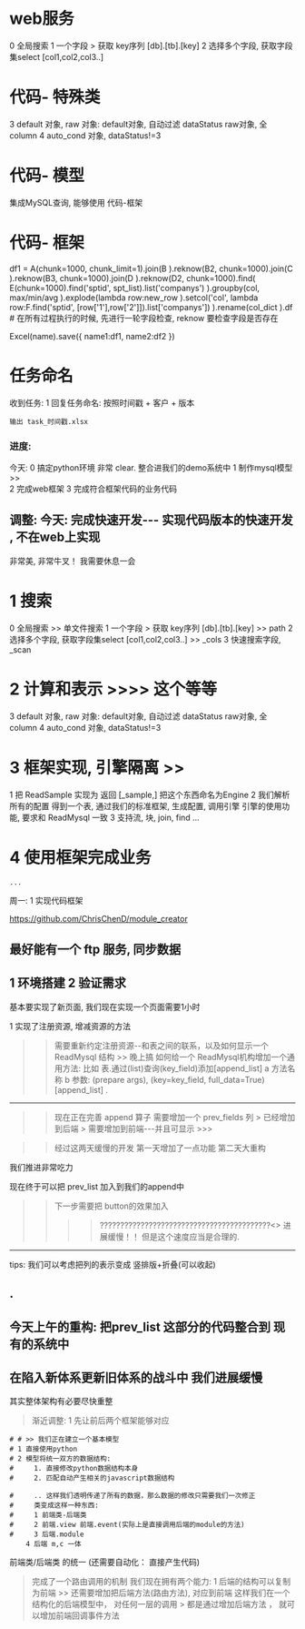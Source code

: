 
# web服务
0 全局搜索
1 一个字段 > 获取 key序列 [db].[tb].[key]
2 选择多个字段, 获取字段集select  [col1,col2,col3..]

# 代码- 特殊类
3 default 对象, raw 对象:
    default对象, 自动过滤 dataStatus
    raw对象, 全 column
4 auto_cond 对象, dataStatus!=3

# 代码- 模型
集成MySQL查询, 能够使用 代码-框架


# 代码- 框架
df1 = A(chunk=1000, chunk_limit=1).join(B
    ).reknow(B2, chunk=1000).join(C
    ).reknow(B3, chunk=1000).join(D
    ).reknow(D2, chunk=1000).find(
        E(chunk=1000).find('sptid', spt_list).list('companys')
    ).groupby(col, max/min/avg
    ).explode(lambda row:new_row
    ).setcol('col', lambda row:F.find('sptid', [row['1'],row['2']]).list['companys'])
    ).rename(col_dict
    ).df
    # 在所有过程执行的时候, 先进行一轮字段检查, reknow 要检查字段是否存在

Excel(name).save({
    name1:df1,
    name2:df2
})

# 任务命名
收到任务:
    1 回复任务命名:
    按照时间戳 + 客户 + 版本

    输出 task_时间戳.xlsx


### 进度:

今天:
0 搞定python环境
    非常 clear. 整合进我们的demo系统中
1 制作mysql模型
    >>    
2 完成web框架
3 完成符合框架代码的业务代码

调整:
今天:
完成快速开发---
实现代码版本的快速开发 , 不在web上实现
-----------------------------------------
非常美, 非常牛叉！
我需要休息一会

# 1 搜索
0 全局搜索  >> 单文件搜索
1 一个字段 > 获取 key序列 [db].[tb].[key]     >> path
2 选择多个字段, 获取字段集select  [col1,col2,col3..]    >> _cols
3 快速搜索字段, _scan

# 2 计算和表示  >>>> 这个等等
3 default 对象, raw 对象:
    default对象, 自动过滤 dataStatus
    raw对象, 全 column
4 auto_cond 对象, dataStatus!=3

# 3 框架实现, 引擎隔离    >> 
1 把 ReadSample 实现为 返回 [_sample,]
    把这个东西命名为Engine
    <!-- ReadMysql -->
2 我们解析所有的配置
    得到一个表, 通过我们的标准框架, 生成配置, 调用引擎
    引擎的使用功能, 要求和 ReadMysql 一致
3 支持流, 块, join, find
    ...

# 4 使用框架完成业务
    ...



周一:
1 实现代码框架

https://github.com/ChrisChenD/module_creator

最好能有一个 ftp 服务, 同步数据
----------------------------------------
>>
1 环境搭建
2 验证需求
---------------------------------------------------------
基本要实现了新页面, 我们现在实现一个页面需要1小时

1 实现了注册资源, 增减资源的方法
>> 需要重新约定注册资源--和表之间的联系，以及如何显示一个 ReadMysql 结构
    >> 晚上搞
>> 如何给一个 ReadMysql机构增加一个通用方法:
    比如 表.通过(list)查询(key_field)添加[append_list]
    a 方法名称
    b 参数:  (prepare args), (key=key_field, full_data=True) [append_list]
.
-----------------------------------
>> 现在正在完善 append 算子
>> 需要增加一个 prev_fields 列
    > 已经增加到后端
    > 需要增加到前端---并且可显示 >>>
    
>> 经过这两天缓慢的开发
第一天增加了一点功能
第二天大重构
>>
我们推进非常吃力
>>
现在终于可以把 prev_list 加入到我们的append中
>> 下一步需要把 button的效果加入
>>>> ??????????????????????????????????????????<<here>>
进展缓慢！！
但是这个速度应当是合理的.
----------------------------------------
tips:
我们可以考虑把列的表示变成 竖排版+折叠(可以收起)



.
---------------------------------------------------------
今天上午的重构:
把prev_list 这部分的代码整合到 现有的系统中
-----------------------------------------------------------------
在陷入新体系更新旧体系的战斗中
我们进展缓慢
---------------------------------------------------------------
其实整体架构有必要尽快重整
> 渐近调整:
1 先让前后两个框架能够对应


    # # >> 我们正在建立一个基本模型
    # 1 直接使用python 
    # 2 模型将统一双方的数据结构:
    #     1. 直接修改python数据结构本身
    #     2. 匹配自动产生相关的javascript数据结构

    #     .. 这样我们透明传递了所有的数据，那么数据的修改只需要我们一次修正
    #     类变成这样一种东西:
    #     1 前端类-后端类
    #     2 前端.view 前端.event(实际上是直接调用后端的module的方法)
    #     3 后端.module
        4 后端 m,c 一体
前端类/后端类 的统一
(还需要自动化： 直接产生代码)

> 完成了一个路由调用的机制
我们现在拥有两个能力:
1 后端的结构可以复制为前端
    >> 还需要增加把后端方法(路由方法), 对应到前端
    这样我们在一个结构化的后端模型中， 对任何一层的调用
        > 都是通过增加后端方法 ， 就可以增加前端回调事件方法



